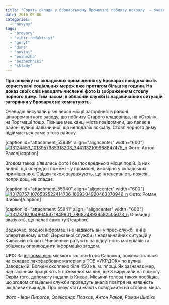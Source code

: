 ```yaml
---
title: "Горять склади у броварському Промвузлі поблизу вокзалу  – очевидці [ОНОВЛЕНО]"
date: 2016-05-06
categories: 
  - "novyny"
tags: 
  - "brovary"
  - "vibir-redaktsiyi"
  - "goryt"
  - "dsns"
  - "novini"
  - "pozhezha"
  - "pozhezhniki"
  - "sklady"
---
```


**Про пожежу на складських приміщеннях у Броварах повідомляють користувачі соціальних мереж вже протягом більш як години. На доказ своїх слів наводять численні фото із зображенням стовпу чорного диму. Тим часом, в обласній службі із надзвичайних ситуацій загоряння у Броварах не коментують.**

Очевидці висували різні версії місця загоряння: в районі шиноремонтного заводу, що поблизу Старого кладовища, на «Стрілі», на Торгмаші тощо. Пізніше мешканці міста повідомили, що палає в районі вулиці Залізничної, що неподалік вокзалу. Стовп чорного диму підіймається саме з того району.

\[caption id="attachment\_55939" align="aligncenter" width="600"\][![13124453_1013957985318203_3441132109968847475_n](https://mpz.brovary.org/wp-content/uploads/2016/05/13124453_1013957985318203_3441132109968847475_n.jpg)](https://mpz.brovary.org/wp-content/uploads/2016/05/13124453_1013957985318203_3441132109968847475_n.jpg) Фото: Антон Раков\[/caption\]

Згодом також з’явились фото і безпосередньо з місця подій. Із них видно, що осередок пожежі – у промзоні, ймовірно у складських приміщеннях. Свідки також зауважують, що інтенсивність пожежі, попри дощ, не спадає.

\[caption id="attachment\_55940" align="aligncenter" width="600"\][![13178757_1076582522414736_1609304920463370946_n](https://mpz.brovary.org/wp-content/uploads/2016/05/13178757_1076582522414736_1609304920463370946_n.jpg)](https://mpz.brovary.org/wp-content/uploads/2016/05/13178757_1076582522414736_1609304920463370946_n.jpg) Фото: Роман Шибіко\[/caption\]

\[caption id="attachment\_55941" align="aligncenter" width="600"\][![13173710_1048648371849901_7868248939592505073_n](https://mpz.brovary.org/wp-content/uploads/2016/05/13173710_1048648371849901_7868248939592505073_n.jpg)](https://mpz.brovary.org/wp-content/uploads/2016/05/13173710_1048648371849901_7868248939592505073_n.jpg) Очевидці вказують, що палає саме тут\[/caption\]

Водночас, жодної інформації не надають ані у прес-службі, ані в оперативному штабі Державної служби із надзвичайних ситуацій у Київській області. Чиновники ратують на відсутність матеріалів та обіцяють оприлюднити інформацію згодом.

**UPD:** За [інформацією](https://www.facebook.com/i.sapozhko.official/posts/1348228461860723?hc_location=ufi&__mref=message_bubble) міського голови Ігоря Сапожка, пожежа сталася на складах лакофарбових матеріалів ТОВ «УКРДОК» по вулиці Заводській. Вогнем охоплено біля 450 кв. м. площі. Як зазначає мер, над гасінням працюють 5 пожежних машин, ще 3 вирушили на підмогу. Окрім того, допомогу надали із Києва. Міський голова також пообіцяв, що згодом спеціальні служби проведуть аналіз повітря на наявність шкідливих викидів. Про результати мають повідомити на сторінці мера.

_Фото - Іван Пирогов, Олександр Плахов, Антон Раков, Роман Шибіко_

